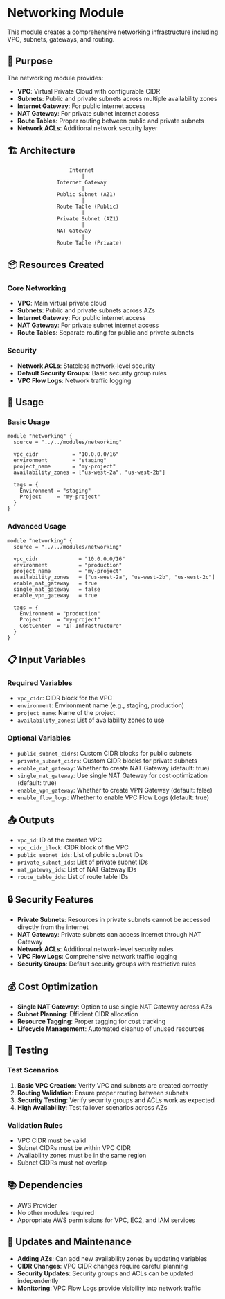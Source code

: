 # Networking Module

This module creates a comprehensive networking infrastructure including VPC, subnets, gateways, and routing.

## 🎯 Purpose

The networking module provides:

- **VPC**: Virtual Private Cloud with configurable CIDR
- **Subnets**: Public and private subnets across multiple availability zones
- **Internet Gateway**: For public internet access
- **NAT Gateway**: For private subnet internet access
- **Route Tables**: Proper routing between public and private subnets
- **Network ACLs**: Additional network security layer

## 🏗️ Architecture

```
                    Internet
                        |
                Internet Gateway
                        |
                Public Subnet (AZ1)
                        |
                Route Table (Public)
                        |
                Private Subnet (AZ1)
                        |
                NAT Gateway
                        |
                Route Table (Private)
```

## 📦 Resources Created

### Core Networking

- **VPC**: Main virtual private cloud
- **Subnets**: Public and private subnets across AZs
- **Internet Gateway**: For public internet access
- **NAT Gateway**: For private subnet internet access
- **Route Tables**: Separate routing for public and private subnets

### Security

- **Network ACLs**: Stateless network-level security
- **Default Security Groups**: Basic security group rules
- **VPC Flow Logs**: Network traffic logging

## 🚀 Usage

### Basic Usage

```hcl
module "networking" {
  source = "../../modules/networking"

  vpc_cidr           = "10.0.0.0/16"
  environment        = "staging"
  project_name       = "my-project"
  availability_zones = ["us-west-2a", "us-west-2b"]

  tags = {
    Environment = "staging"
    Project     = "my-project"
  }
}
```

### Advanced Usage

```hcl
module "networking" {
  source = "../../modules/networking"

  vpc_cidr             = "10.0.0.0/16"
  environment          = "production"
  project_name         = "my-project"
  availability_zones   = ["us-west-2a", "us-west-2b", "us-west-2c"]
  enable_nat_gateway   = true
  single_nat_gateway   = false
  enable_vpn_gateway   = true

  tags = {
    Environment = "production"
    Project     = "my-project"
    CostCenter  = "IT-Infrastructure"
  }
}
```

## 📋 Input Variables

### Required Variables

- `vpc_cidr`: CIDR block for the VPC
- `environment`: Environment name (e.g., staging, production)
- `project_name`: Name of the project
- `availability_zones`: List of availability zones to use

### Optional Variables

- `public_subnet_cidrs`: Custom CIDR blocks for public subnets
- `private_subnet_cidrs`: Custom CIDR blocks for private subnets
- `enable_nat_gateway`: Whether to create NAT Gateway (default: true)
- `single_nat_gateway`: Use single NAT Gateway for cost optimization (default: true)
- `enable_vpn_gateway`: Whether to create VPN Gateway (default: false)
- `enable_flow_logs`: Whether to enable VPC Flow Logs (default: true)

## 📤 Outputs

- `vpc_id`: ID of the created VPC
- `vpc_cidr_block`: CIDR block of the VPC
- `public_subnet_ids`: List of public subnet IDs
- `private_subnet_ids`: List of private subnet IDs
- `nat_gateway_ids`: List of NAT Gateway IDs
- `route_table_ids`: List of route table IDs

## 🔒 Security Features

- **Private Subnets**: Resources in private subnets cannot be accessed directly from the internet
- **NAT Gateway**: Private subnets can access internet through NAT Gateway
- **Network ACLs**: Additional network-level security rules
- **VPC Flow Logs**: Comprehensive network traffic logging
- **Security Groups**: Default security groups with restrictive rules

## 💰 Cost Optimization

- **Single NAT Gateway**: Option to use single NAT Gateway across AZs
- **Subnet Planning**: Efficient CIDR allocation
- **Resource Tagging**: Proper tagging for cost tracking
- **Lifecycle Management**: Automated cleanup of unused resources

## 🧪 Testing

### Test Scenarios

1. **Basic VPC Creation**: Verify VPC and subnets are created correctly
2. **Routing Validation**: Ensure proper routing between subnets
3. **Security Testing**: Verify security groups and ACLs work as expected
4. **High Availability**: Test failover scenarios across AZs

### Validation Rules

- VPC CIDR must be valid
- Subnet CIDRs must be within VPC CIDR
- Availability zones must be in the same region
- Subnet CIDRs must not overlap

## 📚 Dependencies

- AWS Provider
- No other modules required
- Appropriate AWS permissions for VPC, EC2, and IAM services

## 🔄 Updates and Maintenance

- **Adding AZs**: Can add new availability zones by updating variables
- **CIDR Changes**: VPC CIDR changes require careful planning
- **Security Updates**: Security groups and ACLs can be updated independently
- **Monitoring**: VPC Flow Logs provide visibility into network traffic
